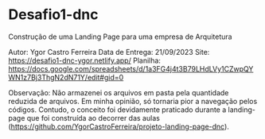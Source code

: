 # Desafio1-dnc
Construção de uma Landing Page para uma empresa de Arquitetura


Autor: Ygor Castro Ferreira
Data de Entrega: 21/09/2023
Site: https://desafio1-dnc-ygor.netlify.app/
Planilha: https://docs.google.com/spreadsheets/d/1a3FG4j4t3B79LHdLVy1CZwpQYWN1z7Bj3ThgN2dN71Y/edit#gid=0

Observação: Não armazenei os arquivos em pasta pela quantidade reduzida de arquivos. Em minha opinião, só tornaria pior a navegação pelos códigos. Contudo, o conceito foi devidamente praticado durante a landing-page que foi construída ao decorrer das aulas (https://github.com/YgorCastroFerreira/projeto-landing-page-dnc).


